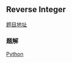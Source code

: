 ## Reverse Integer

[题目地址](https://leetcode.com/problems/reverse-integer/)

### 题解

[Python](./sol.py)
